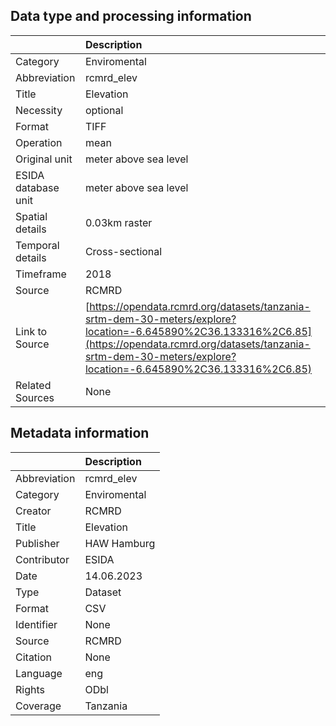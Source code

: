 ## Data type and processing information 

|                     | Description                                                                                                                                                                                                                    |
|:--------------------|:-------------------------------------------------------------------------------------------------------------------------------------------------------------------------------------------------------------------------------|
| Category            | Enviromental                                                                                                                                                                                                                   |
| Abbreviation        | rcmrd_elev                                                                                                                                                                                                                     |
| Title               | Elevation                                                                                                                                                                                                                      |
| Necessity           | optional                                                                                                                                                                                                                       |
| Format              | TIFF                                                                                                                                                                                                                           |
| Operation           | mean                                                                                                                                                                                                                           |
| Original unit       | meter above sea level                                                                                                                                                                                                          |
| ESIDA database unit | meter above sea level                                                                                                                                                                                                          |
| Spatial details     | 0.03km raster                                                                                                                                                                                                                  |
| Temporal details    | Cross-sectional                                                                                                                                                                                                                |
| Timeframe           | 2018                                                                                                                                                                                                                           |
| Source              | RCMRD                                                                                                                                                                                                                          |
| Link to Source      | [https://opendata.rcmrd.org/datasets/tanzania-srtm-dem-30-meters/explore?location=-6.645890%2C36.133316%2C6.85](https://opendata.rcmrd.org/datasets/tanzania-srtm-dem-30-meters/explore?location=-6.645890%2C36.133316%2C6.85) |
| Related Sources     | None                                                                                                                                                                                                                           |

## Metadata information 

|              | Description   |
|:-------------|:--------------|
| Abbreviation | rcmrd_elev    |
| Category     | Enviromental  |
| Creator      | RCMRD         |
| Title        | Elevation     |
| Publisher    | HAW Hamburg   |
| Contributor  | ESIDA         |
| Date         | 14.06.2023    |
| Type         | Dataset       |
| Format       | CSV           |
| Identifier   | None          |
| Source       | RCMRD         |
| Citation     | None          |
| Language     | eng           |
| Rights       | ODbl          |
| Coverage     | Tanzania      |